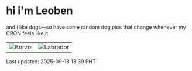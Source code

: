 # hi i'm Leoben

and i like dogs—so have some random dog pics that change whenever my CRON feels like it

|  |  |
|--------|----------|
| ![Borzoi](https://random-dog-vercel.vercel.app/api/random-borzoi?v=1758173942) | ![Labrador](https://random-dog-vercel.vercel.app/api/random-labrador?v=1758173942) |

Last updated: 2025-09-18 13:39 PHT
